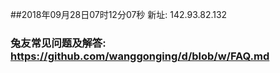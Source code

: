##2018年09月28日07时12分07秒 新址: 142.93.82.132
### 兔友常见问题及解答: https://github.com/wanggonging/d/blob/w/FAQ.md
